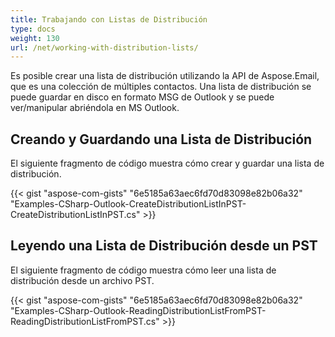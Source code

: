 ```yaml
---  
title: Trabajando con Listas de Distribución  
type: docs  
weight: 130  
url: /net/working-with-distribution-lists/  
---  
```


Es posible crear una lista de distribución utilizando la API de Aspose.Email, que es una colección de múltiples contactos. Una lista de distribución se puede guardar en disco en formato MSG de Outlook y se puede ver/manipular abriéndola en MS Outlook.  

## **Creando y Guardando una Lista de Distribución**  

El siguiente fragmento de código muestra cómo crear y guardar una lista de distribución.  

{{< gist "aspose-com-gists" "6e5185a63aec6fd70d83098e82b06a32" "Examples-CSharp-Outlook-CreateDistributionListInPST-CreateDistributionListInPST.cs" >}}  

## **Leyendo una Lista de Distribución desde un PST**  

El siguiente fragmento de código muestra cómo leer una lista de distribución desde un archivo PST.  

{{< gist "aspose-com-gists" "6e5185a63aec6fd70d83098e82b06a32" "Examples-CSharp-Outlook-ReadingDistributionListFromPST-ReadingDistributionListFromPST.cs" >}}  